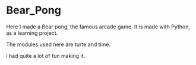# Bear_Pong
Here I made a Bear pong, the famous arcade game. It is made with Python, as a learning project.

The modules used here are turte and time.

i had quite a lot of fun making it.
